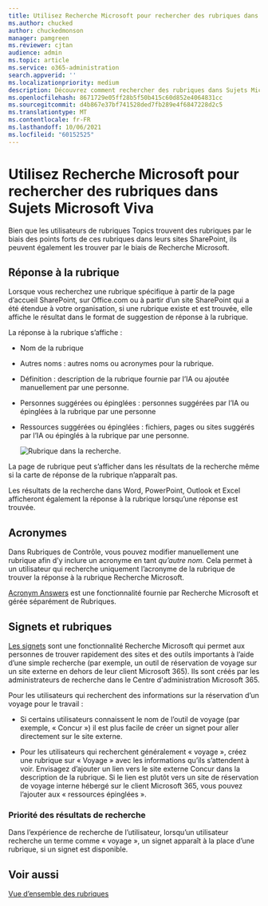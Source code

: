 ```yaml
---
title: Utilisez Recherche Microsoft pour rechercher des rubriques dans Sujets Microsoft Viva
ms.author: chucked
author: chuckedmonson
manager: pamgreen
ms.reviewer: cjtan
audience: admin
ms.topic: article
ms.service: o365-administration
search.appverid: ''
ms.localizationpriority: medium
description: Découvrez comment rechercher des rubriques dans Sujets Microsoft Viva.
ms.openlocfilehash: 8671729e05ff28b5f50b415c60d852e4064831cc
ms.sourcegitcommit: d4b867e37bf741528ded7fb289e4f6847228d2c5
ms.translationtype: MT
ms.contentlocale: fr-FR
ms.lasthandoff: 10/06/2021
ms.locfileid: "60152525"
---
```

# <a name="use-microsoft-search-to-find-topics-in-microsoft-viva-topics"></a>Utilisez Recherche Microsoft pour rechercher des rubriques dans Sujets Microsoft Viva

Bien que les utilisateurs de rubriques Topics trouvent des rubriques par le biais des points forts de ces rubriques dans leurs sites SharePoint, ils peuvent également les trouver par le biais de Recherche Microsoft. 

## <a name="topic-answer"></a>Réponse à la rubrique

Lorsque vous recherchez une rubrique spécifique à partir de la page d’accueil SharePoint, sur Office.com ou à partir d’un site SharePoint qui a été étendue à votre organisation, si une rubrique existe et est trouvée, elle affiche le résultat dans le format de suggestion de réponse à la rubrique.

La réponse à la rubrique s’affiche :

- Nom de la rubrique
- Autres noms : autres noms ou acronymes pour la rubrique.
- Définition : description de la rubrique fournie par l’IA ou ajoutée manuellement par une personne.
- Personnes suggérées ou épinglées : personnes suggérées par l’IA ou épinglées à la rubrique par une personne
- Ressources suggérées ou épinglées : fichiers, pages ou sites suggérés par l’IA ou épinglés à la rubrique par une personne. 

   ![Rubrique dans la recherche.](../media/knowledge-management/search-topic-answer.png) 

La page de rubrique peut s’afficher dans les résultats de la recherche même si la carte de réponse de la rubrique n’apparaît pas.

Les résultats de la recherche dans Word, PowerPoint, Outlook et Excel afficheront également la réponse à la rubrique lorsqu’une réponse est trouvée.

## <a name="acronyms"></a>Acronymes

Dans Rubriques de Contrôle, vous pouvez modifier manuellement une rubrique afin d’y inclure un acronyme en tant *qu’autre nom.* Cela permet à un utilisateur qui recherche uniquement l’acronyme de la rubrique de trouver la réponse à la rubrique Recherche Microsoft.

[Acronym Answers](/microsoftsearch/manage-acronyms) est une fonctionnalité fournie par Recherche Microsoft et gérée séparément de Rubriques.

## <a name="bookmarks-and-topics"></a>Signets et rubriques

[Les signets](/microsoftsearch/manage-bookmarks) sont une fonctionnalité Recherche Microsoft qui permet aux personnes de trouver rapidement des sites et des outils importants à l’aide d’une simple recherche (par exemple, un outil de réservation de voyage sur un site externe en dehors de leur client Microsoft 365). Ils sont créés par les administrateurs de recherche dans le Centre d'administration Microsoft 365. 

Pour les utilisateurs qui recherchent des informations sur la réservation d’un voyage pour le travail :

- Si certains utilisateurs connaissent le nom de l’outil de voyage (par exemple, « Concur ») il est plus facile de créer un signet pour aller directement sur le site externe.

- Pour les utilisateurs qui recherchent généralement « voyage », créez une rubrique sur « Voyage » avec les informations qu’ils s’attendent à voir. Envisagez d’ajouter un lien vers le site externe Concur dans la description de la rubrique. Si le lien est plutôt vers un site de réservation de voyage interne hébergé sur le client Microsoft 365, vous pouvez l’ajouter aux « ressources épinglées ».
 
### <a name="search-results-priority"></a>Priorité des résultats de recherche 

Dans l’expérience de recherche de l’utilisateur, lorsqu’un utilisateur recherche un terme comme « voyage », un signet apparaît à la place d’une rubrique, si un signet est disponible.

## <a name="see-also"></a>Voir aussi

[Vue d’ensemble des rubriques](topic-experiences-overview.md)
